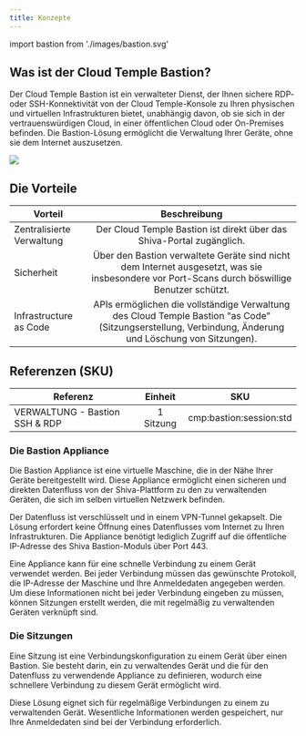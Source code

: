 ```yaml
---
title: Konzepte
---
```

import bastion from './images/bastion.svg'

## Was ist der Cloud Temple Bastion?

Der Cloud Temple Bastion ist ein verwalteter Dienst, der Ihnen sichere RDP- oder SSH-Konnektivität von der Cloud Temple-Konsole zu Ihren physischen und virtuellen Infrastrukturen bietet, unabhängig davon, ob sie sich in der vertrauenswürdigen Cloud, in einer öffentlichen Cloud oder On-Premises befinden. Die Bastion-Lösung ermöglicht die Verwaltung Ihrer Geräte, ohne sie dem Internet auszusetzen.

<img src={bastion} />

## Die Vorteile

| Vorteil                |                                                                              Beschreibung                                                                               |
|------------------------|:----------------------------------------------------------------------------------------------------------------------------------------------------------------------:|
| Zentralisierte Verwaltung |                                              Der Cloud Temple Bastion ist direkt über das Shiva-Portal zugänglich.                                                   |
| Sicherheit             | Über den Bastion verwaltete Geräte sind nicht dem Internet ausgesetzt, was sie insbesondere vor Port-Scans durch böswillige Benutzer schützt.                          |
| Infrastructure as Code |          APIs ermöglichen die vollständige Verwaltung des Cloud Temple Bastion "as Code" (Sitzungserstellung, Verbindung, Änderung und Löschung von Sitzungen).        |

## Referenzen (SKU)

| Referenz                          |  Einheit  |           SKU           |
|-----------------------------------|:---------:|:-----------------------:|
| VERWALTUNG - Bastion SSH & RDP    | 1 Sitzung | cmp:bastion:session:std |

### Die Bastion Appliance

Die Bastion Appliance ist eine virtuelle Maschine, die in der Nähe Ihrer Geräte bereitgestellt wird. Diese Appliance ermöglicht einen sicheren und direkten Datenfluss von der Shiva-Plattform zu den zu verwaltenden Geräten, die sich im selben virtuellen Netzwerk befinden.

Der Datenfluss ist verschlüsselt und in einem VPN-Tunnel gekapselt. Die Lösung erfordert keine Öffnung eines Datenflusses vom Internet zu Ihren Infrastrukturen. Die Appliance benötigt lediglich Zugriff auf die öffentliche IP-Adresse des Shiva Bastion-Moduls über Port 443.

Eine Appliance kann für eine schnelle Verbindung zu einem Gerät verwendet werden. Bei jeder Verbindung müssen das gewünschte Protokoll, die IP-Adresse der Maschine und Ihre Anmeldedaten angegeben werden. Um diese Informationen nicht bei jeder Verbindung eingeben zu müssen, können Sitzungen erstellt werden, die mit regelmäßig zu verwaltenden Geräten verknüpft sind.

### Die Sitzungen

Eine Sitzung ist eine Verbindungskonfiguration zu einem Gerät über einen Bastion. Sie besteht darin, ein zu verwaltendes Gerät und die für den Datenfluss zu verwendende Appliance zu definieren, wodurch eine schnellere Verbindung zu diesem Gerät ermöglicht wird.

Diese Lösung eignet sich für regelmäßige Verbindungen zu einem zu verwaltenden Gerät. Wesentliche Informationen werden gespeichert, nur Ihre Anmeldedaten sind bei der Verbindung erforderlich.

